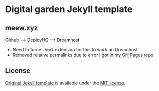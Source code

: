 # Digital garden Jekyll template
## meew.xyz

Github --> DeployHQ --> Dreamhost

- Need to force `.html` extension for this to work on Dreamhost
- Removed relative permalinks due to error I got in [my GH Pages repo](https://github.com/meewgumi/digital-garden-ghpages/commits/main)

## License
[Original Jekyll template](https://github.com/maximevaillancourt/digital-garden-jekyll-template) is available under the [MIT license](LICENSE.md).
